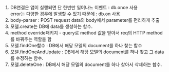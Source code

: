 1. DB연결은 앱이 실행되면 단 한번만 일어나느 이벤트 : db.once 사용  
error는 다양한 경우에 발생할 수 있기 때문에 : db.on 사용  
2. body-parser : POST request data의 body에서 parameter를 편리하게 추출  
3. 모델.create는 DB에 data를 생성하는 함수.  
4. method override패키지 - query로 method 값을 받아서 req의 HTTP method를 바꿔주는 역할을 함  
5. 모델.findOne함수 : DB에서 해당 모델의 document를 하나 찾는 함수  
6. 모델.findOneAndUpdate : DB에서 해당 모델의 document를 하나 찾고 그 data를 수정하는 함수.  
7. 모델.deleteOne : DB에서 해당 모델의 document를 하나 찾아서 삭제하는 함수.  